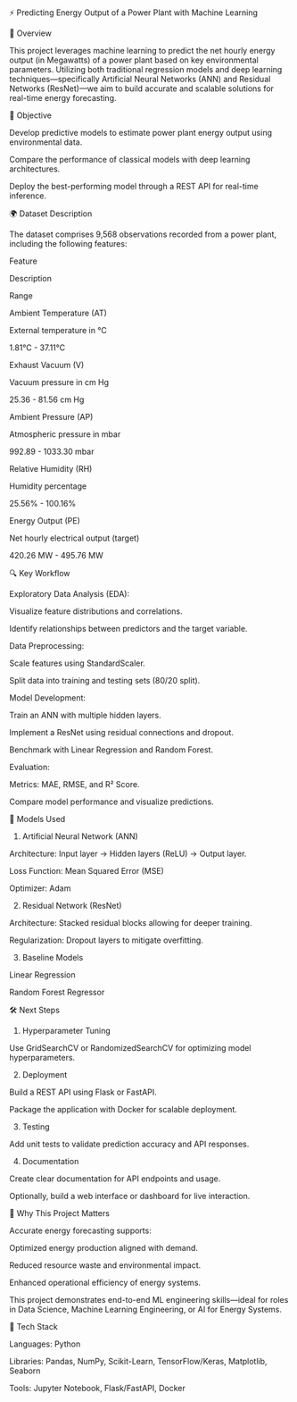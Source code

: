 ⚡ Predicting Energy Output of a Power Plant with Machine Learning

🚀 Overview

This project leverages machine learning to predict the net hourly energy output (in Megawatts) of a power plant based on key environmental parameters. Utilizing both traditional regression models and deep learning techniques—specifically Artificial Neural Networks (ANN) and Residual Networks (ResNet)—we aim to build accurate and scalable solutions for real-time energy forecasting.

🎯 Objective

Develop predictive models to estimate power plant energy output using environmental data.

Compare the performance of classical models with deep learning architectures.

Deploy the best-performing model through a REST API for real-time inference.

🌍 Dataset Description

The dataset comprises 9,568 observations recorded from a power plant, including the following features:

Feature

Description

Range

Ambient Temperature (AT)

External temperature in °C

1.81°C - 37.11°C

Exhaust Vacuum (V)

Vacuum pressure in cm Hg

25.36 - 81.56 cm Hg

Ambient Pressure (AP)

Atmospheric pressure in mbar

992.89 - 1033.30 mbar

Relative Humidity (RH)

Humidity percentage

25.56% - 100.16%

Energy Output (PE)

Net hourly electrical output (target)

420.26 MW - 495.76 MW

🔍 Key Workflow

Exploratory Data Analysis (EDA):

Visualize feature distributions and correlations.

Identify relationships between predictors and the target variable.

Data Preprocessing:

Scale features using StandardScaler.

Split data into training and testing sets (80/20 split).

Model Development:

Train an ANN with multiple hidden layers.

Implement a ResNet using residual connections and dropout.

Benchmark with Linear Regression and Random Forest.

Evaluation:

Metrics: MAE, RMSE, and R² Score.

Compare model performance and visualize predictions.

🧐 Models Used

1. Artificial Neural Network (ANN)

Architecture: Input layer → Hidden layers (ReLU) → Output layer.

Loss Function: Mean Squared Error (MSE)

Optimizer: Adam

2. Residual Network (ResNet)

Architecture: Stacked residual blocks allowing for deeper training.

Regularization: Dropout layers to mitigate overfitting.

3. Baseline Models

Linear Regression

Random Forest Regressor


🛠️ Next Steps

1. Hyperparameter Tuning

Use GridSearchCV or RandomizedSearchCV for optimizing model hyperparameters.

2. Deployment

Build a REST API using Flask or FastAPI.

Package the application with Docker for scalable deployment.

3. Testing

Add unit tests to validate prediction accuracy and API responses.

4. Documentation

Create clear documentation for API endpoints and usage.

Optionally, build a web interface or dashboard for live interaction.

📢 Why This Project Matters

Accurate energy forecasting supports:

Optimized energy production aligned with demand.

Reduced resource waste and environmental impact.

Enhanced operational efficiency of energy systems.

This project demonstrates end-to-end ML engineering skills—ideal for roles in Data Science, Machine Learning Engineering, or AI for Energy Systems.

🚀 Tech Stack

Languages: Python

Libraries: Pandas, NumPy, Scikit-Learn, TensorFlow/Keras, Matplotlib, Seaborn

Tools: Jupyter Notebook, Flask/FastAPI, Docker
